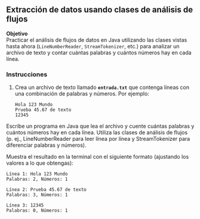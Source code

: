 ## Extracción de datos usando clases de análisis de flujos

**Objetivo**  
Practicar el análisis de flujos de datos en Java utilizando las clases vistas hasta ahora (`LineNumberReader`, `StreamTokenizer`, etc.) para analizar un archivo de texto y contar cuántas palabras y cuántos números hay en cada línea.

### Instrucciones

1. Crea un archivo de texto llamado **`entrada.txt`** que contenga líneas con una combinación de palabras y números. Por ejemplo:

   ```text
   Hola 123 Mundo
   Prueba 45.67 de texto
   12345
   ```

Escribe un programa en Java que lea el archivo y cuente cuántas palabras y cuántos números hay en cada línea.
Utiliza las clases de análisis de flujos (p. ej., LineNumberReader para leer línea por línea y StreamTokenizer para diferenciar palabras y números).

Muestra el resultado en la terminal con el siguiente formato (ajustando los valores a lo que obtengas):

```text
Línea 1: Hola 123 Mundo
Palabras: 2, Números: 1

Línea 2: Prueba 45.67 de texto
Palabras: 3, Números: 1

Línea 3: 12345
Palabras: 0, Números: 1
```